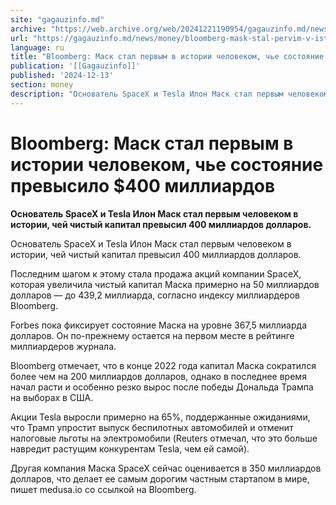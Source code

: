 ```yaml
---
site: "gagauzinfo.md"
archive: "https://web.archive.org/web/20241221190954/gagauzinfo.md/news/money/bloomberg-mask-stal-pervim-v-istorii-chelovekom-che-sostoyanie-previsilo-400-milliardov"
url: "https://gagauzinfo.md/news/money/bloomberg-mask-stal-pervim-v-istorii-chelovekom-che-sostoyanie-previsilo-400-milliardov"
language: ru
title: "Bloomberg: Маск стал первым в истории человеком, чье состояние превысило $400 миллиардов"
publication: '[[Gagauzinfo]]'
published: '2024-12-13'
section: money
description: "Основатель SpaceX и Tesla Илон Маск стал первым человеком в истории, чей чистый капитал превысил 400 миллиардов долларов."
---
```


# Bloomberg: Маск стал первым в истории человеком, чье состояние превысило $400 миллиардов

**Основатель SpaceX и Tesla Илон Маск стал первым человеком в истории, чей чистый капитал превысил 400 миллиардов долларов.**

Основатель SpaceX и Tesla Илон Маск стал первым человеком в истории, чей чистый капитал превысил 400 миллиардов долларов.

Последним шагом к этому стала продажа акций компании SpaceX, которая увеличила чистый капитал Маска примерно на 50 миллиардов долларов — до 439,2 миллиарда, согласно индексу миллиардеров Bloomberg.

Forbes пока фиксирует состояние Маска на уровне 367,5 миллиарда долларов. Он по-прежнему остается на первом месте в рейтинге миллиардеров журнала.

Bloomberg отмечает, что в конце 2022 года капитал Маска сократился более чем на 200 миллиардов долларов, однако в последнее время начал расти и особенно резко вырос после победы Дональда Трампа на выборах в США.

Акции Tesla выросли примерно на 65%, поддержанные ожиданиями, что Трамп упростит выпуск беспилотных автомобилей и отменит налоговые льготы на электромобили (Reuters отмечал, что это больше навредит растущим конкурентам Tesla, чем ей самой).

Другая компания Маска SpaceX сейчас оценивается в 350 миллиардов долларов, что делает ее самым дорогим частным стартапом в мире, пишет medusa.io со ссылкой на Bloomberg.